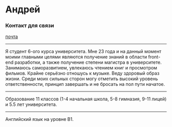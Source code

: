 # Андрей 
### Контакт для связи
[почта](Drapezoid@gmail.com)
*******
Я студент 6-ого курса университета. Мне 23 года и на данный момент моими главными целями являются 
получение знаний в области front-end разработки, а также получение 
степени магистра в университете. Занимаюсь саморазвитием, увлекаюсь чтением книг и просмотром фильмов. Крайне серьёзно отношусь к музыке. Веду здоровый образ жизни. 
Среди моих сильных сторон могу отметить высокий уровень ответственности,
принцип завершать и не бросать на пол пути начатое.
*******
Образование 11 классов (1-4 начальная школа, 5-8 гимназия, 9-11 лицей) 
и 5.5 лет университета.
*******
Английский язык на уровне B1.